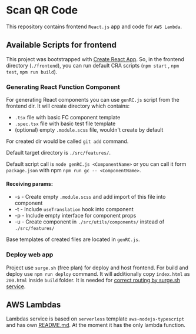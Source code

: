 # Scan QR Code
This repository contains frontend `React.js` app and code for `AWS Lambda`. 

## Available Scripts for frontend
This project was bootstrapped with [Create React App](https://github.com/facebook/create-react-app). 
So, in the frontend directory (`./frontend`), you can run default CRA scripts (`npm start` , `npm test`, `npm run build`).

### Generating React Function Component

For generating React components you can use `genRC.js` script from the frontend dir.
It will create directory which contains:
- `.tsx` file with basic FC component template
- `.spec.tsx` file with basic test file template
- (optional) empty `.module.scss` file, wouldn't create by default

For created dir would be called `git add` command.

Default target directory is `./src/features/`.

Default script call is `node genRC.js <ComponentName>`
or you can call it form `package.json` with npm `npm run gc -- <ComponentName>`.

#### Receiving params:
- -s - Create empty `.module.scss` and add import of this file into component
- -t - Include `useTranslation` hook into component
- -p - Include empty interface for component props
- -u - Create component in `./src/utils/components/` instead of `./src/features/`

Base templates of created files are located in `genRC.js`.

### Deploy web app

Project use `surge.sh` (free plan) for deploy and host frontend.
For build and deploy use `npm run deploy` command.
It will additionally copy `index.html` as `200.html` inside `build` folder.
It is needed for [correct routing by surge.sh service](https://surge.sh/help/adding-a-200-page-for-client-side-routing).

## AWS Lambdas

Lambdas service is based on `serverless` template `aws-nodejs-typescript` and has own [README.md](./aws-lambda/link-preview-service/README.md).
At the moment it has the only lambda function.
